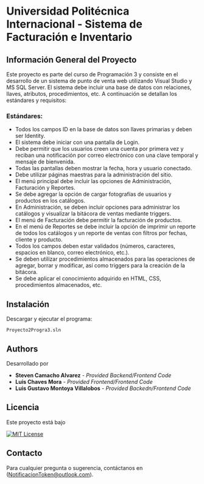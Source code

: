 
# Universidad Politécnica Internacional - Sistema de Facturación e Inventario

## Información General del Proyecto

Este proyecto es parte del curso de Programación 3 y consiste en el desarrollo de un sistema de punto de venta web utilizando Visual Studio y MS SQL Server. El sistema debe incluir una base de datos con relaciones, llaves, atributos, procedimientos, etc. A continuación se detallan los estándares y requisitos:

### Estándares:

- Todos los campos ID en la base de datos son llaves primarias y deben ser Identity.
- El sistema debe iniciar con una pantalla de Login.
- Debe permitir que los usuarios creen una cuenta por primera vez y reciban una notificación por correo electrónico con una clave temporal y mensaje de bienvenida.
- Todas las pantallas deben mostrar la fecha, hora y usuario conectado.
- Debe utilizar páginas maestras para la administración del sitio.
- El menú principal debe incluir las opciones de Administración, Facturación y Reportes.
- Se debe agregar la opción de cargar fotografías de usuarios y productos en los catálogos.
- En Administración, se deben incluir opciones para administrar los catálogos y visualizar la bitácora de ventas mediante triggers.
- El menú de Facturación debe permitir la facturación de productos.
- En el menú de Reportes se debe incluir la opción de imprimir un reporte de todos los catálogos y un reporte de ventas con filtros por fechas, cliente y producto.
- Todos los campos deben estar validados (números, caracteres, espacios en blanco, correo electrónico, etc.).
- Se deben utilizar procedimientos almacenados para las operaciones de agregar, borrar y modificar, así como triggers para la creación de la bitácora.
- Se debe aplicar el conocimiento adquirido en HTML, CSS, procedimientos almacenados, etc.

## Instalación

Descargar y ejecutar el programa: 

    Proyecto2Progra3.sln

## Authors

Desarrollado por 

  - **Steven Camacho Alvarez** - *Provided Backend/Frontend Code*
  - **Luis Chaves Mora** - *Provided Frontend/Frontend Code*
  - **Luis Gustavo Montoya Villalobos** - *Provided Backedn/Frontend Code*

## Licencia

Este proyecto está bajo
 
[![MIT License](https://img.shields.io/badge/License-MIT-green.svg)](https://opensource.org/licenses/MIT)

## Contacto

Para cualquier pregunta o sugerencia, contáctanos en (NotificacionToken@outlook.com).

